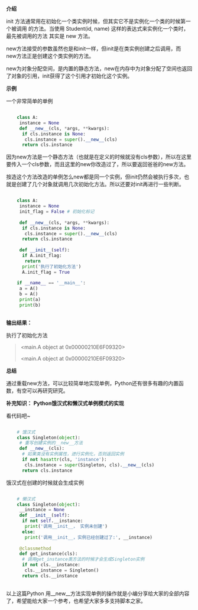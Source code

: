 **介绍**

init 方法通常用在初始化一个类实例时候，但其实它不是实例化一个类的时候第一个被调用 的方法。当使用 Student(id, name)
这样的表达式来实例化一个类时，最先被调用的方法 其实是 new 方法。

new方法接受的参数虽然也是和init一样，但init是在类实例创建之后调用，而 new方法正是创建这个类实例的方法。

new为对象分配空间，是内置的静态方法，new在内存中为对象分配了空间也返回了对象的引用，init获得了这个引用才初始化这个实例。

**示例**

一个非常简单的单例

```python

    class A:
     instance = None
     def __new__(cls, *args, **kwargs):
      if cls.instance is None:
       cls.instance = super().__new__(cls)
      return cls.instance
```

因为new方法是一个静态方法（也就是在定义的时候就没有cls参数），所以在这里要传入一个cls参数，而且这里的new你改造过了，所以要返回爸爸的new方法。

按造这个方法改造的单例怎么new都是同一个实例，但init仍然会被执行多次，也就是创建了几个对象就调用几次初始化方法。所以还要对init再进行一些判断。

```python

    class A:
     instance = None
     init_flag = False # 初始化标记
    
     def __new__(cls, *args, **kwargs):
      if cls.instance is None:
       cls.instance = super().__new__(cls)
      return cls.instance
    
     def __init__(self):
      if A.init_flag:
       return
      print('执行了初始化方法')
      A.init_flag = True
    
    if __name__ == '__main__':
     a = A()
     b = A()
     print(a)
     print(b)
    
```

**输出结果：**

执行了初始化方法

> <main.A object at 0x00000210E6F09320>
>
> <main.A object at 0x00000210E6F09320>

**总结**

通过重载new方法，可以比较简单地实现单例，Python还有很多有趣的内置函数，有空可以再研究研究。

**补充知识：** **Python饿汉式和懒汉式单例模式的实现**

看代码吧~

```python

    # 饿汉式
    class Singleton(object):
     # 重写创建实例的__new__方法
     def __new__(cls):
      # 如果类没有实例属性，进行实例化，否则返回实例
      if not hasattr(cls, 'instance'):
       cls.instance = super(Singleton, cls).__new__(cls)
      return cls.instance
```

饿汉式在创建的时候就会生成实例

```python

    # 懒汉式
    class Singleton(object):
     __instance = None
     def __init__(self):
      if not self.__instance:
       print('调用__init__， 实例未创建')
      else:
       print('调用__init__，实例已经创建过了:', __instance)
    
     @classmethod
     def get_instance(cls):
      # 调用get_instance类方法的时候才会生成Singleton实例
      if not cls.__instance:
       cls.__instance = Singleton()
      return cls.__instance
    
```

以上这篇Python 用__new__方法实现单例的操作就是小编分享给大家的全部内容了，希望能给大家一个参考，也希望大家多多支持脚本之家。

